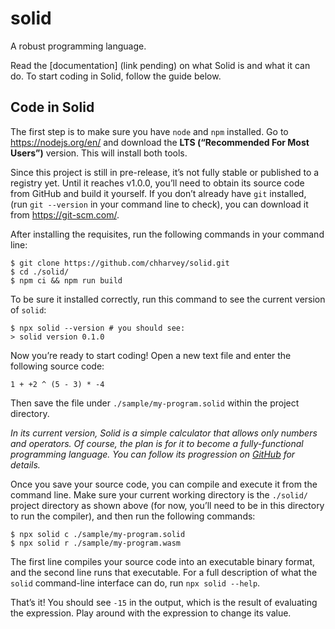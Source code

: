 # solid
A robust programming language.

Read the [documentation] (link pending) on what Solid is and what it can do.
To start coding in Solid, follow the guide below.



## Code in Solid
The first step is to make sure you have `node` and `npm` installed.
Go to https://nodejs.org/en/ and download the **LTS (“Recommended For Most Users”)** version.
This will install both tools.

Since this project is still in pre-release, it’s not fully stable or published to a registry yet.
Until it reaches v1.0.0, you’ll need to obtain its source code from GitHub and build it yourself.
If you don’t already have `git` installed, (run `git --version` in your command line to check),
you can download it from https://git-scm.com/.

After installing the requisites, run the following commands in your command line:
```shell
$ git clone https://github.com/chharvey/solid.git
$ cd ./solid/
$ npm ci && npm run build
```

To be sure it installed correctly, run this command to see the current version of `solid`:
```shell
$ npx solid --version # you should see:
> solid version 0.1.0
```

Now you’re ready to start coding!
Open a new text file and enter the following source code:
```
1 + +2 ^ (5 - 3) * -4
```
Then save the file under `./sample/my-program.solid` within the project directory.

*In its current version, Solid is a simple calculator that allows only numbers and operators.
Of course, the plan is for it to become a fully-functional programming language.
You can follow its progression on [GitHub](https://github.com/chharvey/solid/milestones) for details.*

Once you save your source code, you can compile and execute it from the command line.
Make sure your current working directory is the `./solid/` project directory as shown above
(for now, you’ll need to be in this directory to run the compiler),
and then run the following commands:
```shell
$ npx solid c ./sample/my-program.solid
$ npx solid r ./sample/my-program.wasm
```
The first line compiles your source code into an executable binary format,
and the second line runs that executable.
For a full description of what the `solid` command-line interface can do, run `npx solid --help`.

That’s it! You should see `-15` in the output,
which is the result of evaluating the expression.
Play around with the expression to change its value.
